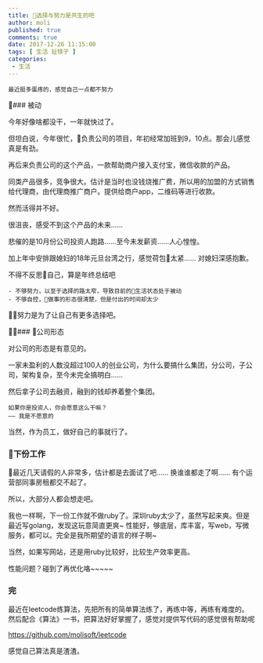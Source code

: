 ```yaml
---
title: 选择与努力是共生的吧
author: moli
published: true
comments: true
date: 2017-12-26 11:15:00
tags: [ 生活 扯犊子 ]
categories:
 - 生活
---
```


```
最近挺多蛋疼的，感觉自己一点都不努力
```

### 被动

今年好像啥都没干，一年就快过了。

但坦白说，今年很忙，负责公司的项目，年初经常加班到9，10点。那会儿感觉真是有劲。

再后来负责公司的这个产品，一款帮助商户接入支付宝，微信收款的产品。

同类产品很多，竞争很大。估计是当时也没钱烧推广费，所以用的加盟的方式销售给代理商，由代理商推广商户。提供给商户app，二维码等进行收款。

然而活得并不好。

很沮丧，感受不到这个产品的未来……

悲催的是10月份公司投资人跑路……至今未发薪资……人心惶惶。

加上年中安排跟媳妇的18年元旦台湾之行，感觉荷包太紧…… 对媳妇深感抱歉。

不得不反思自己，算是年终总结吧

```
- 不够努力，以至于选择的路太窄，导致目前的生活状态处于被动
- 不够自控，做事的形态很清楚，但是付出的时间却太少
```

努力是为了让自己有更多选择吧。

### 公司形态

对公司的形态是有意见的。

一家未盈利的人数没超过100人的创业公司，为什么要搞什么集团，分公司，子公司，架构复杂，至今未完全搞明白…… 

然后拿子公司去融资，融到的钱却养着整个集团。

```
如果你是投资人，你会愿意这么干嘛？
—— 我是不愿意的
```

当然，作为员工，做好自己的事就行了。

### 下份工作

最近几天请假的人非常多，估计都是去面试了吧…… 换谁谁都走了啊…… 有个运营部同事房租都交不起了。

所以，大部分人都会想走吧。

我也一样啊，下一份工作就不做ruby了。深圳ruby太少了，虽然写起来爽。但是最近写golang，发现这玩意简直更爽~ 性能好，够底层，库丰富，写web，写微服务，都可以。完全是我所期望的语言的样子啊~

当然，如果写网站，还是用ruby比较好，比较生产效率更高。

性能问题？碰到了再优化咯~~~~~

### 完

最近在leetcode练算法，先把所有的简单算法练了，再练中等，再练有难度的。然后配合《算法》一书，把算法好好掌握了，感觉对提供写代码的感觉很有帮助呢

https://github.com/molisoft/leetcode

感觉自己算法真是渣渣。